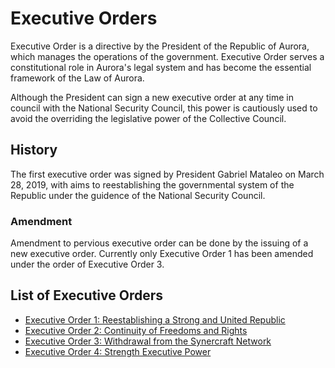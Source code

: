 # Executive Orders
Executive Order is a directive by the President of the Republic of Aurora, which manages the operations of the government. Executive Order serves a constitutional role in Aurora's legal system and has become the essential framework of the Law of Aurora.

Although the President can sign a new executive order at any time in council with the National Security Council, this power is cautiously used to avoid the overriding the legislative power of the Collective Council.


## History
The first executive order was signed by President Gabriel Mataleo on March 28, 2019, with aims to reestablishing the governmental system of the Republic under the guidence of the National Security Council.

### Amendment
Amendment to pervious executive order can be done by the issuing of a new executive order. Currently only Executive Order 1 has been amended under the order of Executive Order 3.

## List of Executive Orders
- [Executive Order 1: Reestablishing a Strong and United Republic](https://github.com/auroric-platform/legal-databse/tree/main/Executive%20Orders/Executive%20Order%201)
- [Executive Order 2: Continuity of Freedoms and Rights](https://github.com/auroric-platform/legal-databse/tree/main/Executive%20Orders/Executive%20Order%202)
- [Executive Order 3: Withdrawal from the Synercraft Network](https://github.com/auroric-platform/legal-databse/tree/main/Executive%20Orders/Executive%20Order%203)
- [Executive Order 4: Strength Executive Power](https://github.com/auroric-platform/legal-databse/tree/main/Executive%20Orders/Executive%20Order%204)
